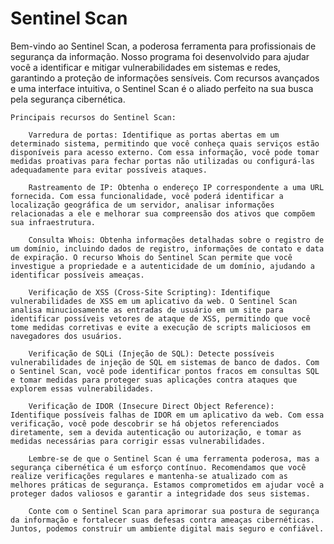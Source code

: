 # Sentinel Scan

Bem-vindo ao Sentinel Scan, a poderosa ferramenta para profissionais de segurança da informação. Nosso programa foi desenvolvido para ajudar você a         identificar e mitigar vulnerabilidades em sistemas e redes, garantindo a proteção de informações sensíveis. Com recursos avançados e uma interface intuitiva, o Sentinel Scan é o aliado perfeito na sua busca pela segurança cibernética.

    Principais recursos do Sentinel Scan:

        Varredura de portas: Identifique as portas abertas em um determinado sistema, permitindo que você conheça quais serviços estão disponíveis para acesso externo. Com essa informação, você pode tomar medidas proativas para fechar portas não utilizadas ou configurá-las adequadamente para evitar possíveis ataques.

        Rastreamento de IP: Obtenha o endereço IP correspondente a uma URL fornecida. Com essa funcionalidade, você poderá identificar a localização geográfica de um servidor, analisar informações relacionadas a ele e melhorar sua compreensão dos ativos que compõem sua infraestrutura.

        Consulta Whois: Obtenha informações detalhadas sobre o registro de um domínio, incluindo dados de registro, informações de contato e data de expiração. O recurso Whois do Sentinel Scan permite que você investigue a propriedade e a autenticidade de um domínio, ajudando a identificar possíveis ameaças.

        Verificação de XSS (Cross-Site Scripting): Identifique vulnerabilidades de XSS em um aplicativo da web. O Sentinel Scan analisa minuciosamente as entradas de usuário em um site para identificar possíveis vetores de ataque de XSS, permitindo que você tome medidas corretivas e evite a execução de scripts maliciosos em navegadores dos usuários.

        Verificação de SQLi (Injeção de SQL): Detecte possíveis vulnerabilidades de injeção de SQL em sistemas de banco de dados. Com o Sentinel Scan, você pode identificar pontos fracos em consultas SQL e tomar medidas para proteger suas aplicações contra ataques que explorem essas vulnerabilidades.

        Verificação de IDOR (Insecure Direct Object Reference): Identifique possíveis falhas de IDOR em um aplicativo da web. Com essa verificação, você pode descobrir se há objetos referenciados diretamente, sem a devida autenticação ou autorização, e tomar as medidas necessárias para corrigir essas vulnerabilidades.

        Lembre-se de que o Sentinel Scan é uma ferramenta poderosa, mas a segurança cibernética é um esforço contínuo. Recomendamos que você realize verificações regulares e mantenha-se atualizado com as melhores práticas de segurança. Estamos comprometidos em ajudar você a proteger dados valiosos e garantir a integridade dos seus sistemas.

        Conte com o Sentinel Scan para aprimorar sua postura de segurança da informação e fortalecer suas defesas contra ameaças cibernéticas. Juntos, podemos construir um ambiente digital mais seguro e confiável.
